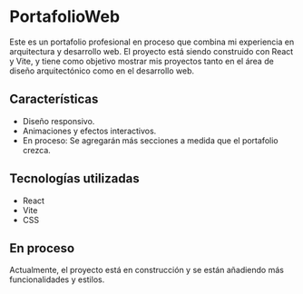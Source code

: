 # PortafolioWeb

Este es un portafolio profesional en proceso que combina mi experiencia en arquitectura y desarrollo web. El proyecto está siendo construido con React y Vite, y tiene como objetivo mostrar mis proyectos tanto en el área de diseño arquitectónico como en el desarrollo web.

## Características

- Diseño responsivo.
- Animaciones y efectos interactivos.
- En proceso: Se agregarán más secciones a medida que el portafolio crezca.

## Tecnologías utilizadas

- React
- Vite
- CSS

## En proceso

Actualmente, el proyecto está en construcción y se están añadiendo más funcionalidades y estilos. 
